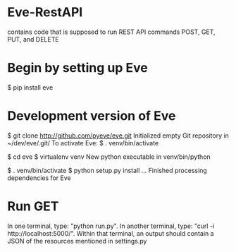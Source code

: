 # Eve-RestAPI
contains code that is supposed to run REST API commands POST, GET, PUT, and DELETE

# Begin by setting up Eve
$ pip install eve

# Development version of Eve
$ git clone http://github.com/pyeve/eve.git
Initialized empty Git repository in ~/dev/eve/.git/
To activate Eve:
$ . venv/bin/activate

$ cd eve
$ virtualenv venv
New python executable in venv/bin/python

$ . venv/bin/activate
$ python setup.py install
...
Finished processing dependencies for Eve

# Run GET
In one terminal, type: "python run.py".
In another terminal, type: "curl -i http://localhost:5000/". 
  Within that terminal, an output should contain a JSON of the resources mentioned in settings.py

